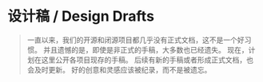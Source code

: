 # 设计稿 / Design Drafts

> 一直以来，我们的开源和闭源项目都几乎没有正式文档，这不是一个好习惯。
> 并且遗憾的是，即使是非正式的手稿，大多数也已经遗失。
> 现在，计划在这里公开各项目现存的手稿。
> 后续有新的手稿或者形成正式文档，也会及时更新。
> 好的创意和灵感应该被纪录，而不是被遗忘。
